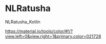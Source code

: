 # NLRatusha
NLRatusha_Kotlin

https://material.io/tools/color/#!/?view.left=0&view.right=1&primary.color=021728
